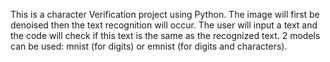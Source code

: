 This is a character Verification project using Python.
The image will first be denoised then the text recognition will occur.
The user will input a text and the code will check if this text is the same as the recognized text.
2 models can be used: mnist (for digits) or emnist (for digits and characters).
